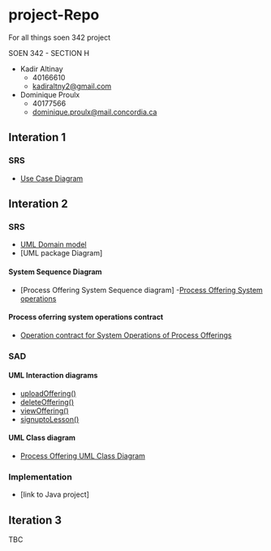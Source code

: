 # project-Repo
For all things soen 342 project

SOEN 342 - SECTION H
- Kadir Altinay 
  - 40166610
  - kadiraltny2@gmail.com
- Dominique Proulx
  -  40177566
  - dominique.proulx@mail.concordia.ca
## Interation 1

### SRS 
- [Use Case Diagram](/SRS/UmlDomainModel_v3.jpg)

## Interation 2 
### SRS
- [UML Domain model](SRS/UmlDomainModel_v7.jpg)
- [UML package Diagram]
#### System Sequence Diagram
- [Process Offering System Sequence diagram]
-[Process Offering System operations](SRS/ProcessOffering_System_Operation_)
#### Process oferring system operations contract
- [Operation contract for System Operations of Process Offerings](SRS/System_Operations_Contracts_ProcessOfferings)


### SAD 
#### UML Interaction diagrams
- [uploadOffering()](SAD/InteractionDiagrams/uploadOffering.png)
- [ deleteOffering()](SAD/InteractionDiagrams/deleteOffering.png)
- [viewOffering()](SAD/InteractionDiagram_viewOffering_v2.jpg)
- [ signuptoLesson()](SAD/InteractionDiagrams/InteractionDiagram_signupToLesson_v4.jpg)

#### UML Class diagram
- [Process Offering UML Class Diagram]()

### Implementation 
- [link to Java project]

## Iteration 3
TBC
